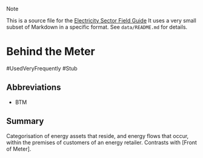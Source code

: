 > [!NOTE] 
> This is a source file for the [Electricity Sector Field Guide](https://grahamlea.github.io/Electricity-Sector-Field-Guide/)
> It uses a very small subset of Markdown in a specific format.
> See `data/README.md` for details.

# Behind the Meter
#UsedVeryFrequently
#Stub

## Abbreviations
- BTM


## Summary

Categorisation of energy assets that reside, and energy flows that occur, within the premises of customers
of an energy retailer. Contrasts with [Front of Meter].

